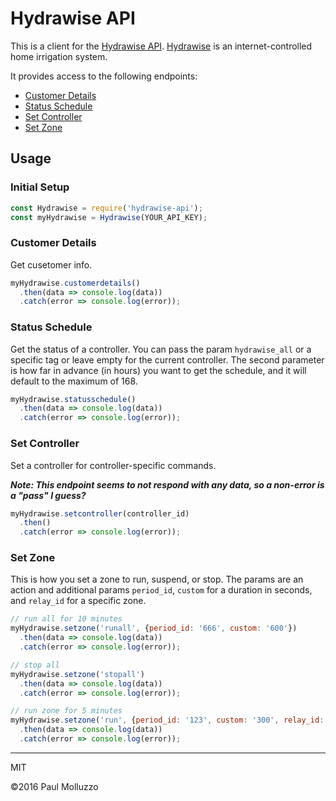 # Hydrawise API

This is a client for the [Hydrawise API](https://hydrawise.com/support/using-api/). [Hydrawise](https://hydrawise.com) is an internet-controlled home irrigation system.

It provides access to the following endpoints:
* [Customer Details](#customer-details)
* [Status Schedule](#status-schedule)
* [Set Controller](#set-controller)
* [Set Zone](#set-zone)

## Usage

### Initial Setup

```js
const Hydrawise = require('hydrawise-api');
const myHydrawise = Hydrawise(YOUR_API_KEY);
```

### Customer Details

Get cusetomer info.

```js
myHydrawise.customerdetails()
  .then(data => console.log(data))
  .catch(error => console.log(error));
```

### Status Schedule

Get the status of a controller. You can pass the param `hydrawise_all` or a specific tag or leave empty for the current controller. The second parameter is how far in advance (in hours) you want to get the schedule, and it will default to the maximum of 168.

```js
myHydrawise.statusschedule()
  .then(data => console.log(data))
  .catch(error => console.log(error));
```

### Set Controller

Set a controller for controller-specific commands.

**_Note: This endpoint seems to not respond with any data, so a non-error is a "pass" I guess?_**

```js
myHydrawise.setcontroller(controller_id)
  .then()
  .catch(error => console.log(error));
```

### Set Zone

This is how you set a zone to run, suspend, or stop. The params are an action and additional params `period_id`, `custom` for a duration in seconds, and `relay_id` for a specific zone.

```js
// run all for 10 minutes
myHydrawise.setzone('runall', {period_id: '666', custom: '600'})
  .then(data => console.log(data))
  .catch(error => console.log(error));

// stop all
myHydrawise.setzone('stopall')
  .then(data => console.log(data))
  .catch(error => console.log(error));

// run zone for 5 minutes
myHydrawise.setzone('run', {period_id: '123', custom: '300', relay_id: your_relay_id})
  .then(data => console.log(data))
  .catch(error => console.log(error));
```

------

MIT

©2016 Paul Molluzzo

